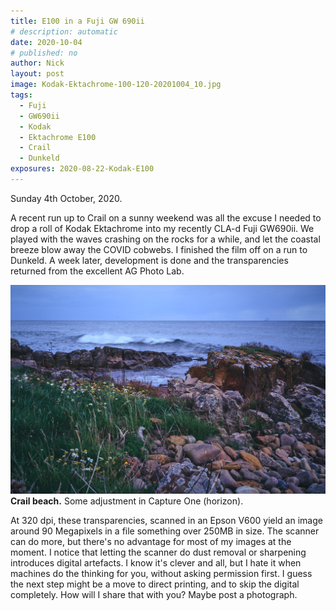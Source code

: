 ```yaml
---
title: E100 in a Fuji GW 690ii
# description: automatic
date: 2020-10-04
# published: no
author: Nick
layout: post
image: Kodak-Ektachrome-100-120-20201004_10.jpg
tags:
  - Fuji
  - GW690ii
  - Kodak
  - Ektachrome E100
  - Crail
  - Dunkeld
exposures: 2020-08-22-Kodak-E100
---
```

Sunday 4th October, 2020. 

A recent run up to Crail on a sunny weekend was all the excuse I needed to drop a roll of Kodak Ektachrome into my recently CLA-d Fuji GW690ii. We played with the waves crashing on the rocks for a while, and let the coastal breeze blow away the COVID cobwebs. I finished the film off on a run to Dunkeld. A week later, development is done and the transparencies returned from the excellent AG Photo Lab.

![](/img/Kodak-Ektachrome-100-120-20201004_12.jpg)
**Crail beach.** Some adjustment in Capture One (horizon).

At 320 dpi, these transparencies, scanned in an Epson V600 yield an image around 90 Megapixels in a file something over 250MB in size. The scanner can do more, but there's no advantage for most of my images at the moment. I notice that letting the scanner do dust removal or sharpening introduces digital artefacts. I know it's clever and all, but I hate it when machines do the thinking for you, without asking permission first. I guess the next step might be a move to direct printing, and to skip the digital completely. How will I share that with you? Maybe post a photograph.

